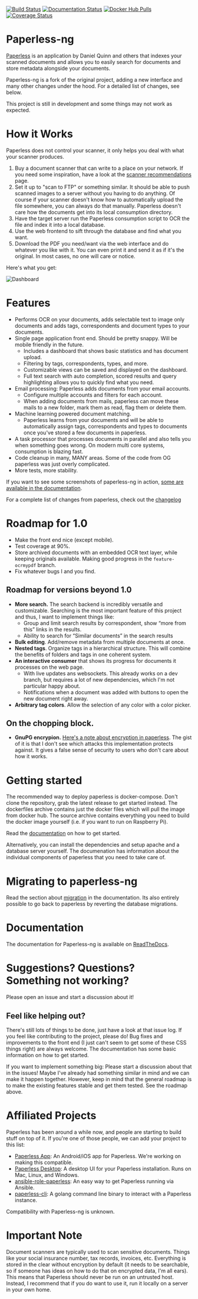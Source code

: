 [![Build Status](https://travis-ci.org/jonaswinkler/paperless-ng.svg?branch=master)](https://travis-ci.org/jonaswinkler/paperless-ng)
[![Documentation Status](https://readthedocs.org/projects/paperless-ng/badge/?version=latest)](https://paperless-ng.readthedocs.io/en/latest/?badge=latest)
[![Docker Hub Pulls](https://img.shields.io/docker/pulls/jonaswinkler/paperless-ng.svg)](https://hub.docker.com/r/jonaswinkler/paperless-ng)
[![Coverage Status](https://coveralls.io/repos/github/jonaswinkler/paperless-ng/badge.svg?branch=master)](https://coveralls.io/github/jonaswinkler/paperless-ng?branch=master)

# Paperless-ng

[Paperless](https://github.com/the-paperless-project/paperless) is an application by Daniel Quinn and others that indexes your scanned documents and allows you to easily search for documents and store metadata alongside your documents.

Paperless-ng is a fork of the original project, adding a new interface and many other changes under the hood. For a detailed list of changes, see below.

This project is still in development and some things may not work as expected.

# How it Works

Paperless does not control your scanner, it only helps you deal with what your scanner produces.

1. Buy a document scanner that can write to a place on your network.  If you need some inspiration, have a look at the [scanner recommendations](https://paperless-ng.readthedocs.io/en/latest/scanners.html) page.
2. Set it up to "scan to FTP" or something similar. It should be able to push scanned images to a server without you having to do anything.  Of course if your scanner doesn't know how to automatically upload the file somewhere, you can always do that manually. Paperless doesn't care how the documents get into its local consumption directory.
3. Have the target server run the Paperless consumption script to OCR the file and index it into a local database.
4. Use the web frontend to sift through the database and find what you want.
5. Download the PDF you need/want via the web interface and do whatever you like with it.  You can even print it and send it as if it's the original. In most cases, no one will care or notice.

Here's what you get:

![Dashboard](https://github.com/jonaswinkler/paperless-ng/raw/master/docs/_static/screenshots/dashboard.png)

# Features

* Performs OCR on your documents, adds selectable text to image only documents and adds tags, correspondents and document types to your documents.
* Single page application front end. Should be pretty snappy. Will be mobile friendly in the future.
	* Includes a dashboard that shows basic statistics and has document upload.
	* Filtering by tags, correspondents, types, and more.
	* Customizable views can be saved and displayed on the dashboard.
	* Full text search with auto completion, scored results and query highlighting allows you to quickly find what you need.
* Email processing: Paperless adds documents from your email accounts.
	* Configure multiple accounts and filters for each account.
	* When adding documents from mails, paperless can move these mails to a new folder, mark them as read, flag them or delete them.
* Machine learning powered document matching.
	* Paperless learns from your documents and will be able to automatically assign tags, correspondents and types to documents once you've stored a few documents in paperless.
* A task processor that processes documents in parallel and also tells you when something goes wrong. On modern multi core systems, consumption is blazing fast.
* Code cleanup in many, MANY areas. Some of the code from OG paperless was just overly complicated.
* More tests, more stability.

If you want to see some screenshots of paperless-ng in action, [some are available in the documentation](https://paperless-ng.readthedocs.io/en/latest/screenshots.html).

For a complete list of changes from paperless, check out the [changelog](https://paperless-ng.readthedocs.io/en/latest/changelog.html)

# Roadmap for 1.0

- Make the front end nice (except mobile).
- Test coverage at 90%.
- Store archived documents with an embedded OCR text layer, while keeping originals available. Making good progress in the `feature-ocrmypdf` branch.
- Fix whatever bugs I and you find.

## Roadmap for versions beyond 1.0

- **More search.** The search backend is incredibly versatile and customizable. Searching is the most important feature of this project and thus, I want to implement things like:
  - Group and limit search results by correspondent, show “more from this” links in the results.
  - Ability to search for “Similar documents” in the search results
- **Bulk editing**. Add/remove metadata from multiple documents at once.
- **Nested tags**. Organize tags in a hierarchical structure. This will combine the benefits of folders and tags in one coherent system.
- **An interactive consumer** that shows its progress for documents it processes on the web page.
	- With live updates ans websockets. This already works on a dev branch, but requires a lot of new dependencies, which I'm not particular happy about.
	- Notifications when a document was added with buttons to open the new document right away.
- **Arbitrary tag colors**. Allow the selection of any color with a color picker.

## On the chopping block.

- **GnuPG encrypion.** [Here's a note about encryption in paperless](https://paperless-ng.readthedocs.io/en/latest/administration.html#managing-encryption). The gist of it is that I don't see which attacks this implementation protects against. It gives a false sense of security to users who don't care about how it works.

# Getting started

The recommended way to deploy paperless is docker-compose. Don't clone the repository, grab the latest release to get started instead. The dockerfiles archive contains just the docker files which will pull the image from docker hub. The source archive contains everything you need to build the docker image yourself (i.e. if you want to run on Raspberry Pi).

Read the [documentation](https://paperless-ng.readthedocs.io/en/latest/setup.html#installation) on how to get started.

Alternatively, you can install the dependencies and setup apache and a database server yourself. The documenation has information about the individual components of paperless that you need to take care of.

# Migrating to paperless-ng

Read the section about [migration](https://paperless-ng.readthedocs.io/en/latest/setup.html#migration-to-paperless-ng) in the documentation. Its also entirely possible to go back to paperless by reverting the database migrations.

# Documentation

The documentation for Paperless-ng is available on [ReadTheDocs](https://paperless-ng.readthedocs.io/).

# Suggestions? Questions? Something not working?

Please open an issue and start a discussion about it!

## Feel like helping out?

There's still lots of things to be done, just have a look at that issue log. If you feel like contributing to the project, please do! Bug fixes and improvements to the front end (I just can't seem to get some of these CSS things right) are always welcome. The documentation has some basic information on how to get started.

If you want to implement something big: Please start a discussion about that in the issues! Maybe I've already had something similar in mind and we can make it happen together. However, keep in mind that the general roadmap is to make the existing features stable and get them tested. See the roadmap above.

# Affiliated Projects

Paperless has been around a while now, and people are starting to build stuff on top of it.  If you're one of those people, we can add your project to this list:

* [Paperless App](https://github.com/bauerj/paperless_app): An Android/iOS app for Paperless. We're working on making this compatible.
* [Paperless Desktop](https://github.com/thomasbrueggemann/paperless-desktop): A desktop UI for your Paperless installation.  Runs on Mac, Linux, and Windows.
* [ansible-role-paperless](https://github.com/ovv/ansible-role-paperless): An easy way to get Paperless running via Ansible.
* [paperless-cli](https://github.com/stgarf/paperless-cli): A golang command line binary to interact with a Paperless instance.

Compatibility with Paperless-ng is unknown.

# Important Note

Document scanners are typically used to scan sensitive documents.  Things like your social insurance number, tax records, invoices, etc.  Everything is stored in the clear without encryption by default (it needs to be searchable, so if someone has ideas on how to do that on encrypted data, I'm all ears).  This means that Paperless should never be run on an untrusted host.  Instead, I recommend that if you do want to use it, run it locally on a server in your own home.

